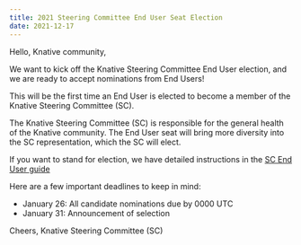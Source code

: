 ```yaml
---
title: 2021 Steering Committee End User Seat Election
date: 2021-12-17
---
```


Hello, Knative community,

We want to kick off the Knative Steering Committee End User election, and we are ready to accept nominations from End Users!

This will be the first time an End User is elected to become a member of the Knative Steering Committee (SC).

The Knative Steering Committee (SC) is responsible for the general health of the Knative community. The End User seat will bring more diversity into the SC representation, which the SC will elect.

If you want to stand for election, we have detailed instructions in the [SC End User guide](https://github.com/knative/community/blob/main/elections/2021-SC-EU/enduser.md)


Here are a few important deadlines to keep in mind:
- January 26: All candidate nominations due by 0000 UTC
- January 31: Announcement of selection


Cheers,
Knative Steering Committee (SC)
